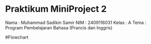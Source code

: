 # Praktikum MiniProject 2
Nama : Muhammad Sadikin Samir
NIM : 2409116031
Kelas : A
Tema : Program Pembelajaran Bahasa (Prancis dan Inggris)

#Flowchart
